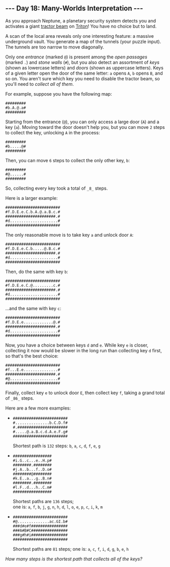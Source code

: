 ﻿## --- Day 18: Many-Worlds Interpretation ---

As you approach Neptune, a planetary security system detects you and activates a giant  [tractor beam](https://en.wikipedia.org/wiki/Tractor_beam)  on  [Triton](https://en.wikipedia.org/wiki/Triton_(moon))! You have no choice but to land.

A scan of the local area reveals only one interesting feature: a massive underground vault. You generate a map of the tunnels (your puzzle input). The tunnels are too narrow to move diagonally.

Only one  _entrance_  (marked  `@`) is present among the  _open passages_  (marked  `.`) and  _stone walls_  (`#`), but you also detect an assortment of  _keys_  (shown as lowercase letters) and  _doors_  (shown as uppercase letters). Keys of a given letter open the door of the same letter:  `a`  opens  `A`,  `b`  opens  `B`, and so on. You aren't sure which key you need to disable the tractor beam, so you'll need to  _collect all of them_.

For example, suppose you have the following map:

```
#########
#b.A.@.a#
#########

```

Starting from the entrance (`@`), you can only access a large door (`A`) and a key (`a`). Moving toward the door doesn't help you, but you can move  `2`  steps to collect the key, unlocking  `A`  in the process:

```
#########
#b.....@#
#########

```

Then, you can move  `6`  steps to collect the only other key,  `b`:

```
#########
#@......#
#########

```

So, collecting every key took a total of  `_8_`  steps.

Here is a larger example:

```
########################
#f.D.E.e.C.b.A.@.a.B.c.#
######################.#
#d.....................#
########################

```

The only reasonable move is to take key  `a`  and unlock door  `A`:

```
########################
#f.D.E.e.C.b.....@.B.c.#
######################.#
#d.....................#
########################

```

Then, do the same with key  `b`:

```
########################
#f.D.E.e.C.@.........c.#
######################.#
#d.....................#
########################

```

...and the same with key  `c`:

```
########################
#f.D.E.e.............@.#
######################.#
#d.....................#
########################

```

Now, you have a choice between keys  `d`  and  `e`. While key  `e`  is closer, collecting it now would be slower in the long run than collecting key  `d`  first, so that's the best choice:

```
########################
#f...E.e...............#
######################.#
#@.....................#
########################

```

Finally, collect key  `e`  to unlock door  `E`, then collect key  `f`, taking a grand total of  `_86_`  steps.

Here are a few more examples:

-   ```
    ########################
    #...............b.C.D.f#
    #.######################
    #.....@.a.B.c.d.A.e.F.g#
    ########################
    
    ```
    
    Shortest path is  `132`  steps:  `b`,  `a`,  `c`,  `d`,  `f`,  `e`,  `g`
    
-   ```
    #################
    #i.G..c...e..H.p#
    ########.########
    #j.A..b...f..D.o#
    ########@########
    #k.E..a...g..B.n#
    ########.########
    #l.F..d...h..C.m#
    #################
    
    ```
    
    Shortest paths are  `136`  steps;  
    one is:  `a`,  `f`,  `b`,  `j`,  `g`,  `n`,  `h`,  `d`,  `l`,  `o`,  `e`,  `p`,  `c`,  `i`,  `k`,  `m`
    
-   ```
    ########################
    #@..............ac.GI.b#
    ###d#e#f################
    ###A#B#C################
    ###g#h#i################
    ########################
    
    ```
    
    Shortest paths are  `81`  steps; one is:  `a`,  `c`,  `f`,  `i`,  `d`,  `g`,  `b`,  `e`,  `h`
    

_How many steps is the shortest path that collects all of the keys?_